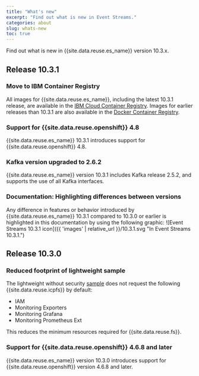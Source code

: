 ```yaml
---
title: "What's new"
excerpt: "Find out what is new in Event Streams."
categories: about
slug: whats-new
toc: true
---
```


Find out what is new in {{site.data.reuse.es_name}} version 10.3.x.

## Release 10.3.1

### Move to IBM Container Registry 

All images for {{site.data.reuse.es_name}}, including the latest 10.3.1 release, are available in the [IBM Cloud Container Registry](https://icr.io). Images for earlier releases than 10.3.1 are also available in the [Docker Container Registry](https://docker.io).

### Support for {{site.data.reuse.openshift}} 4.8

{{site.data.reuse.es_name}} 10.3.1 introduces support for {{site.data.reuse.openshift}} 4.8.

### Kafka version upgraded to 2.6.2

{{site.data.reuse.es_name}} version 10.3.1 includes Kafka release 2.5.2, and supports the use of all Kafka interfaces.

### Documentation: Highlighting differences between versions

Any difference in features or behavior introduced by {{site.data.reuse.es_name}} 10.3.1 compared to 10.3.0 or earlier is highlighted in this documentation by using the following graphic: ![Event Streams 10.3.1 icon]({{ 'images' | relative_url }}/10.3.1.svg "In Event Streams 10.3.1.")

## Release 10.3.0

### Reduced footprint of lightweight sample

The lightweight without security [sample](../../installing/planning/#development-deployments) does not request the following {{site.data.reuse.icpfs}} by default:
- IAM
- Monitoring Exporters
- Monitoring Grafana
- Monitoring Prometheus Ext

This reduces the minimum resources required for {{site.data.reuse.fs}}.

### Support for {{site.data.reuse.openshift}} 4.6.8 and later

{{site.data.reuse.es_name}} version 10.3.0 introduces support for {{site.data.reuse.openshift}} version 4.6.8 and later.
